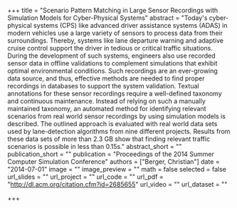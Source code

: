 +++
title = "Scenario Pattern Matching in Large Sensor Recordings with Simulation Models for Cyber-Physical Systems"
abstract = "Today's cyber-physical systems (CPS) like advanced driver assistance systems (ADAS) in modern vehicles use a large variety of sensors to process data from their surroundings. Thereby, systems like lane departure warning and adaptive cruise control support the driver in tedious or critical traffic situations. During the development of such systems, engineers also use recorded sensor data in offline validations to complement simulations that exhibit optimal environmental conditions. Such recordings are an ever-growing data source, and thus, effective methods are needed to find proper recordings in databases to support the system validation. Textual annotations for these sensor recordings require a well-defined taxonomy and continuous maintenance. Instead of relying on such a manually maintained taxonomy, an automated method for identifying relevant scenarios from real world sensor recordings by using simulation models is described. The outlined approach is evaluated with real world data sets used by lane-detection algorithms from nine different projects. Results from these data sets of more than 2.3 GB show that finding relevant traffic scenarios is possible in less than 0.15s."
abstract_short = ""
publication_short = ""
publication = "Proceedings of the 2014 Summer Computer Simulation Conference"
authors = ["Berger, Christian"]
date = "2014-07-01"
image = ""
image_preview = ""
math = false
selected = false
url_slides = ""
url_project = ""
url_code = ""
url_pdf = "http://dl.acm.org/citation.cfm?id=2685655"
url_video = ""
url_dataset = ""

+++
